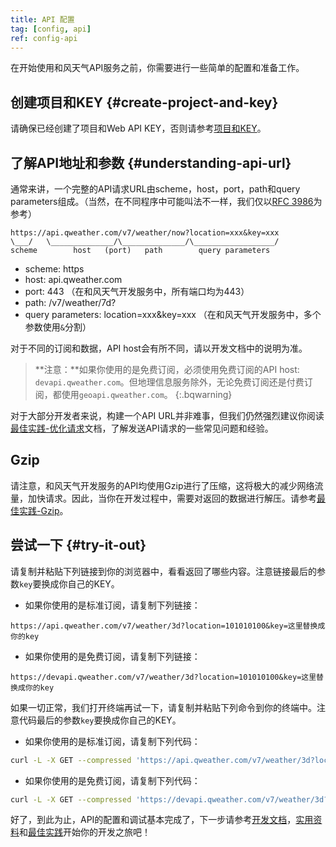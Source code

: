 ```yaml
---
title: API 配置
tag: [config, api]
ref: config-api
---
```


在开始使用和风天气API服务之前，你需要进行一些简单的配置和准备工作。

## 创建项目和KEY {#create-project-and-key}

请确保已经创建了项目和Web API KEY，否则请参考[项目和KEY](/docs/configuration/project-and-key/)。

## 了解API地址和参数 {#understanding-api-url}

通常来讲，一个完整的API请求URL由scheme，host，port，path和query parameters组成。（当然，在不同程序中可能叫法不一样，我们仅以[RFC 3986](https://www.rfc-editor.org/rfc/rfc3986)为参考）

```
https://api.qweather.com/v7/weather/now?location=xxx&key=xxx
\___/   \______________/\______________/\__________________/
scheme        host   (port)   path        query parameters 
```

- scheme: https
- host: api.qweather.com
- port: 443 （在和风天气开发服务中，所有端口均为443）
- path: /v7/weather/7d?
- query parameters: location=xxx&key=xxx （在和风天气开发服务中，多个参数使用`&`分割）

对于不同的订阅和数据，API host会有所不同，请以开发文档中的说明为准。

> **注意：**如果你使用的是免费订阅，必须使用免费订阅的API host: `devapi.qweather.com`。但地理信息服务除外，无论免费订阅还是付费订阅，都使用`geoapi.qweather.com`。
{:.bqwarning}

对于大部分开发者来说，构建一个API URL并非难事，但我们仍然强烈建议你阅读[最佳实践-优化请求](/docs/best-practices/optimize-requests/)文档，了解发送API请求的一些常见问题和经验。

## Gzip

请注意，和风天气开发服务的API均使用Gzip进行了压缩，这将极大的减少网络流量，加快请求。因此，当你在开发过程中，需要对返回的数据进行解压。请参考[最佳实践-Gzip](/docs/best-practices/gzip/)。

## 尝试一下 {#try-it-out}

请复制并粘贴下列链接到你的浏览器中，看看返回了哪些内容。注意链接最后的参数`key`要换成你自己的KEY。

- 如果你使用的是标准订阅，请复制下列链接：
```
https://api.qweather.com/v7/weather/3d?location=101010100&key=这里替换成你的key
```

- 如果你使用的是免费订阅，请复制下列链接：
```
https://devapi.qweather.com/v7/weather/3d?location=101010100&key=这里替换成你的key
```

如果一切正常，我们打开终端再试一下，请复制并粘贴下列命令到你的终端中。注意代码最后的参数`key`要换成你自己的KEY。

- 如果你使用的是标准订阅，请复制下列代码：
```bash
curl -L -X GET --compressed 'https://api.qweather.com/v7/weather/3d?location=101010100&key=这里替换成你的key'
```
- 如果你使用的是免费订阅，请复制下列代码：
```bash
curl -L -X GET --compressed 'https://devapi.qweather.com/v7/weather/3d?location=101010100&key=这里替换成你的key'
```

好了，到此为止，API的配置和调试基本完成了，下一步请参考[开发文档](/docs/api/)，[实用资料](/docs/resource/)和[最佳实践](/docs/best-practices/)开始你的开发之旅吧！